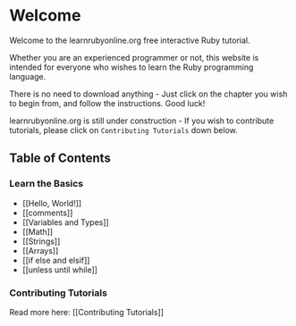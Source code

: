 # Welcome

Welcome to the learnrubyonline.org free interactive Ruby tutorial.

Whether you are an experienced programmer or not, this website is intended for everyone who wishes to learn the Ruby programming language.

There is no need to download anything - Just click on the chapter you wish to begin from, and follow the instructions. Good luck!

learnrubyonline.org is still under construction - If you wish to contribute tutorials, please click on `Contributing Tutorials` down below.

Table of Contents
-----------------

### Learn the Basics

- [[Hello, World!]]
- [[comments]]
- [[Variables and Types]]
- [[Math]]
- [[Strings]]
- [[Arrays]]
- [[if else and elsif]]
- [[unless until while]]

### Contributing Tutorials

Read more here: [[Contributing Tutorials]]
